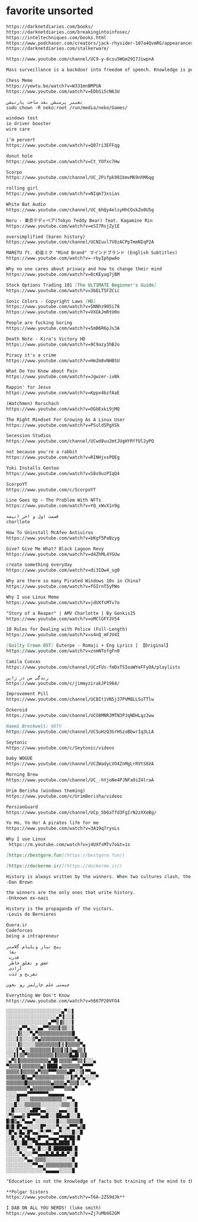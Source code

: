 # favorite unsorted

```markdown
https://darknetdiaries.com/books/
https://darknetdiaries.com/breakingintoinfosec/
https://inteltechniques.com/books.html
https://www.podchaser.com/creators/jack-rhysider-107a4QvmRG/appearances
https://darknetdiaries.com/stalkerware/

```

```markdown
https://www.youtube.com/channel/UC9-y-6csu5WGm29I7JiwpnA

```

```markdown
Mass surveillance is a backdoor into freedom of speech. Knowledge is power. Power corrupts. And absolute power corrupts absolutely.
```

```markdown
Chess Meme
https://yewtu.be/watch?v=W331mnBMPUA
https://www.youtube.com/watch?v=EDbSi5cN63U
```

```markdown
تغییر پرمیشن بعد ساخت پارتیشن
sudo chown -R neko:root /run/media/neko/Games/
```

```markdown
windows test
io driver booster 
wire care
```

```markdown
i’m pervert
https://www.youtube.com/watch?v=Q07ri3EFFqg
```

```markdown
donut hole
https://www.youtube.com/watch?v=Ct_YOfxc7Hw
```

```markdown
Scorpo
https://www.youtube.com/channel/UC_2Pifpk981bmvM69nhM6qg
```

```markdown
rolling girl
https://www.youtube.com/watch?v=NIqm73xsias
```

```markdown
White Bat Audio
https://www.youtube.com/channel/UC_6hQy4elsyHhCOskZo0U5g
```

```markdown
Neru - 東京テディベア(Tokyo Teddy Bear) feat. Kagamine Rin
https://www.youtube.com/watch?v=eSI7RsjZy1E
```

```markdown
oversimplified (karen history)
https://www.youtube.com/channel/UCNIuvl7V8zACPpTmmNIqP2A
```

```markdown
MARETU ft. 初音ミク "Mind Brand" マインドブランド (English Subtitles)
https://www.youtube.com/watch?v=-rbyIphpwAo
```

```markdown
Why no one cares about privacy and how to change their mind
https://www.youtube.com/watch?v=0cKEyag7jBM
```

```markdown
Stock Options Trading 101 [The ULTIMATE Beginner's Guide]
https://www.youtube.com/watch?v=3bELT5FZCic
```

```markdown
Sonic Colors - Copyright Laws [HD]
https://www.youtube.com/watch?v=5NNhz905i78
https://www.youtube.com/watch?v=VXGkJmRtU0o
```

```markdown
People are fucking boring
https://www.youtube.com/watch?v=5mB6R6pJs3A
```

```markdown
Death Note - Kira's Victory HD
https://www.youtube.com/watch?v=9C9azy3hBJo
```

```markdown
Piracy it's a crime
https://www.youtube.com/watch?v=HmZm8vNHBSU
```

```markdown
What Do You Know about Pain
https://www.youtube.com/watch?v=Jgwzer-ivBk
```

```markdown
Rappin' for Jesus
https://www.youtube.com/watch?v=Kppx4bzfAaE
```

```markdown
(Watchmen) Rorschach
https://www.youtube.com/watch?v=OGbExki9jMQ
```

```markdown
The Right Mindset For Growing As A Linux User
https://www.youtube.com/watch?v=PSuldSPgXSk
```

```markdown
Secession Studios
https://www.youtube.com/channel/UCwd8uu2mtJUgHYRffUl2yPQ
```

```markdown
not because you're a rabbit
https://www.youtube.com/watch?v=RINHjxsPOEg
```

```markdown
Yuki Installs Gentoo
https://www.youtube.com/watch?v=S8s9uzPIqQ4
```

```markdown
ScorpoYT
https://www.youtube.com/c/ScorpoYT
```

```markdown
Line Goes Up – The Problem With NFTs
https://www.youtube.com/watch?v=YQ_xWvX1n9g
```

```markdown
قسمت اول و اخر انیمه 
charllote
```

```markdown
How To Uninstall McAfee Antivirus
https://www.youtube.com/watch?v=bKgf5PaBzyg
```

```markdown
Give? Give Me What? Black Lagoon Revy
https://www.youtube.com/watch?v=d4ZhML4YGUw
```

```markdown
create something everyday
https://www.youtube.com/watch?v=di3IQw4_sg0
```

```markdown
Why are there so many Pirated Windows 10s in China?
https://www.youtube.com/watch?v=fGIrnT5yPWo
```

```markdown
Why I use Linux Meme
https://www.youtube.com/watch?v=jdUXfsMTv7o
```

```markdown
"Story of a Reaper" | AMV Charlotte | By Genkis25
https://www.youtube.com/watch?v=oMClGFYJV54
```

```markdown
10 Rules for Dealing with Police (Full-Length)
https://www.youtube.com/watch?v=s4nQ_mFJV4I
```

```markdown
[Guilty Crown OST] Euterpe - Romaji + Eng Lyrics | 【Original】
https://www.youtube.com/watch?v=znmNTofgFn0
```

```markdown
Camila Cuevas
https://www.youtube.com/channel/UCzFUs-fmDxTSIoaWYeFFyOA/playlists
```

```markdown
زندگی من در ژاپن
https://www.youtube.com/c/jimmyzirakJP1984/
```

```markdown
Improvement Pill
https://www.youtube.com/channel/UCBIt1VN5j37PVM8LLSuTTlw
```

```markdown
Ockeroid
https://www.youtube.com/channel/UCO8MNRJMTN3PJqNDHLqz2ww
```

```markdown
Naomi Brockwell: NBTV
https://www.youtube.com/channel/UCSuHzQ3GrHSzoBbwrIq3LLA
```

```markdown
Seytonic
https://www.youtube.com/c/Seytonic/videos
```

```markdown
baby WOGUE
https://www.youtube.com/channel/UCZWadyLVO4ZnMgLrRVtS6VA
```

```markdown
Morning Brew
https://www.youtube.com/channel/UC_-hYjoNe4PJNFa9iZ4lraA
```

```markdown
Urim Berisha (windows theming)
https://www.youtube.com/c/UrimBerisha/videos
```

```markdown
PersianGuard
https://www.youtube.com/channel/UCp_5b6aTfd3FgIrN2zXXeBg/
```

```markdown
Yo Ho, Yo Ho! A pirates life for me
https://www.youtube.com/watch?v=3A19q7rysLs
```

```markdown
Why I use Linux
 https://m.youtube.com/watch?v=jdUXfsMTv7o&t=1s
```

```markdown
[https://bestgore.fun](https://bestgore.fun/)

```

```markdown
[https://dockerme.ir/](https://dockerme.ir/)
```

```markdown
History is always written by the winners. When two cultures clash, the loser is obliterated, and the winner writes the history books-books which glorify their own cause and disparage the conquered foe. As Napoleon once said, 'What is history, but a fable agreed upon?
-Dan Brown

the winners are the only ones that write history.
-Unknown ex-nazi

History is the propaganda of the victors.
-Louis de Bernieres
```

```markdown
Quera.ir
Codeforces
being a intrapreneur
```

```markdown
پنج نیاز ویلیام گلاستر
 بقا
 قدرت
 عشق و تعلق خاطر
 آزادی
 تفریح و لذت
```

```markdown
چیستی علم چارلمز رو بخون
```

```markdown
Everything We Don't Know
https://www.youtube.com/watch?v=h667P20VFO4
```

```markdown
░░░░░░░░░░░░░░░░░░░░░▄▀░░▌
░░░░░░░░░░░░░░░░░░░▄▀▐░░░▌
░░░░░░░░░░░░░░░░▄▀▀▒▐▒░░░▌
░░░░░▄▀▀▄░░░▄▄▀▀▒▒▒▒▌▒▒░░▌
░░░░▐▒░░░▀▄▀▒▒▒▒▒▒▒▒▒▒▒▒▒█
░░░░▌▒░░░░▒▀▄▒▒▒▒▒▒▒▒▒▒▒▒▒▀▄
░░░░▐▒░░░░░▒▒▒▒▒▒▒▒▒▌▒▐▒▒▒▒▒▀▄
░░░░▌▀▄░░▒▒▒▒▒▒▒▒▐▒▒▒▌▒▌▒▄▄▒▒▐
░░░▌▌▒▒▀▒▒▒▒▒▒▒▒▒▒▐▒▒▒▒▒█▄█▌▒▒▌
░▄▀▒▐▒▒▒▒▒▒▒▒▒▒▒▄▀█▌▒▒▒▒▒▀▀▒▒▐░░░▄
▀▒▒▒▒▌▒▒▒▒▒▒▒▄▒▐███▌▄▒▒▒▒▒▒▒▄▀▀▀▀
▒▒▒▒▒▐▒▒▒▒▒▄▀▒▒▒▀▀▀▒▒▒▒▄█▀░░▒▌▀▀▄▄
▒▒▒▒▒▒█▒▄▄▀▒▒▒▒▒▒▒▒▒▒▒░░▐▒▀▄▀▄░░░░▀
▒▒▒▒▒▒▒█▒▒▒▒▒▒▒▒▒▄▒▒▒▒▄▀▒▒▒▌░░▀▄
▒▒▒▒▒▒▒▒▀▄▒▒▒▒▒▒▒▒▀▀▀▀▒▒▒▄▀
░░░░▄▄▄▄▀▀▀▀▀▀▀▀▄▄▄▄▄▄
░░░░█░░░░▒▒▒▒▒▒▒▒▒▒▒▒░░▀▀▄
░░░█░░░▒▒▒▒▒▒░░░░░░░░▒▒▒░░█
░░█░░░░░░▄██▀▄▄░░░░░▄▄▄░░░█
░▀▒▄▄▄▒░█▀▀▀▀▄▄█░░░██▄▄█░░░█
█▒█▒▄░▀▄▄▄▀░░░░░░░░█░░░▒▒▒▒▒█
█▒█░█▀▄▄░░░░░█▀░░░░▀▄░░▄▀▀▀▄▒█
░█▀▄░█▄░█▀▄▄░▀░▀▀░▄▄▀░░░░█░░█
░░█░░▀▄▀█▄▄░█▀▀▀▄▄▄▄▀▀█▀██░█
░░░█░░██░░▀█▄▄▄█▄▄█▄████░█
░░░░█░░░▀▀▄░█░░░█░███████░█
░░░░░▀▄░░░▀▀▄▄▄█▄█▄█▄█▄▀░░█
░░░░░░░▀▄▄░▒▒▒▒░░░░░░░░░░█
░░░░░░░░░░▀▀▄▄░▒▒▒▒▒▒▒▒▒▒░█
░░░░░░░░░░░░░░▀▄▄▄▄▄░░░░░█
```

```markdown
"Education is not the knowledge of facts but training of the mind to think."-Albert Einstein
```

```markdown
**Polgar Sisters
https://www.youtube.com/watch?v=T6A-2Z59dJk**
```

```markdown
I DAB ON ALL YOU NERDS! (luke smith)
https://www.youtube.com/watch?v=Zj7uMb662GM
```